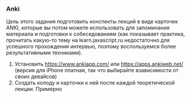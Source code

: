 ### Anki

Цель этого задания подготовить конспекты лекций в виде карточек ANKI, которые вы потом можете использовать для запоминания
материала и подготовки к собеседованиям (как показывает практика, прочитать какую-то тему на learn.javascript.ru 
недостаточно для успешного прохождения интервью, поэтому воспользуемся более результативными техниками).

1) Установить https://www.ankiapp.com/ или https://apps.ankiweb.net/ (версия для iPhone платная, так что выбирайте взависимости от своих девайсов)
2) Создать колоду и карточки к ней после каждой теоретической лекции. 
Примерно
